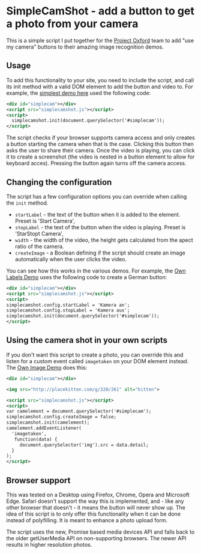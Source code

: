 # SimpleCamShot - add a button to get a photo from your camera

This is a simple script I put together for the [Project Oxford](http://projectoxford.ai) team to add "use my camera" buttons to their amazing image recognition demos.

## Usage

To add this functionality to your site, you need to include the script, and call its init method with a valid DOM element to add the button and video to. For example, the [simplest demo here](https://codepo8.github.io/simplecamshot/index.html) used the following code:

```xml
<div id="simplecam"></div>
<script src="simplecamshot.js"></script>
<script>
  simplecamshot.init(document.querySelector('#simplecam'));
</script>
```
The script checks if your browser supports camera access and only creates a button starting the camera when that is the case. Clicking this button then asks the user to share their camera. Once the video is playing, you can click it to create a screenshot (the video is nested in a button element to allow for keyboard acces). Pressing the button again turns off the camera access.

## Changing the configuration

The script has a few configuration options you can override when calling the `init` method.

* `startLabel` - the text of the button when it is added to the element. Preset is 'Start Camera',
* `stopLabel` - the text of the button when the video is playing. Preset is 'StarStopt Camera',
* `width` - the width of the video, the height gets calculated from the apect ratio of the camera.
* `createImage` - a Boolean defining if the script should create an image automatically when the user clicks the video.

You can see how this works in the various demos. For example, the [Own Labels Demo](https://codepo8.github.io/simplecamshot/own-labels.html) uses the following code to create a German button:

```xml
<div id="simplecam"></div>
<script src="simplecamshot.js"></script>
<script>
simplecamshot.config.startLabel = 'Kamera an';
simplecamshot.config.stopLabel = 'Kamera aus';
simplecamshot.init(document.querySelector('#simplecam'));
</script>
```
## Using the camera shot in your own scripts

If you don't want this script to create a photo, you can override this and listen for a custom event called `imagetaken` on your DOM element instead. The [Own Image Demo](https://codepo8.github.io/simplecamshot/own-image.html) does this:

```xml
<div id="simplecam"></div>

<img src="http://placekitten.com/g/320/261" alt="kitten">

<script src="simplecamshot.js"></script>
<script>
var camelement = document.querySelector('#simplecam');
simplecamshot.config.createImage = false;
simplecamshot.init(camelement);
camelement.addEventListener(
  'imagetaken',
   function(data) {
     document.querySelector('img').src = data.detail;
  }
);
</script>
```

## Browser support

This was tested on a Desktop using Firefox, Chrome, Opera and Microsoft Edge. Safari doesn't support the way this is implemented, and - like any other browser that doesn't - it means the button will never show up. The idea of this script is to only offer this functionality when it can be done instead of polyfilling. It is meant to enhance a photo upload form.

The script uses the new, Promise based media devices API and falls back to the older getUserMedia API on non-supporting browsers. The newer API results in higher resolution photos.


